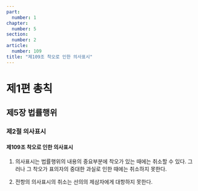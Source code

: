 ```yaml
---
part:
  number: 1
chapter:
  number: 5
section:
  number: 2
article:
  number: 109
title: "제109조 착오로 인한 의사표시"
---
```


# 제1편 총칙

## 제5장 법률행위

### 제2절 의사표시

#### 제109조 착오로 인한 의사표시

1. 의사표시는 법률행위의 내용의 중요부분에 착오가 있는 때에는 취소할 수 있다. 그러나 그 착오가 표의자의 중대한 과실로 인한 때에는 취소하지 못한다.

2. 전항의 의사표시의 취소는 선의의 제삼자에게 대항하지 못한다.
